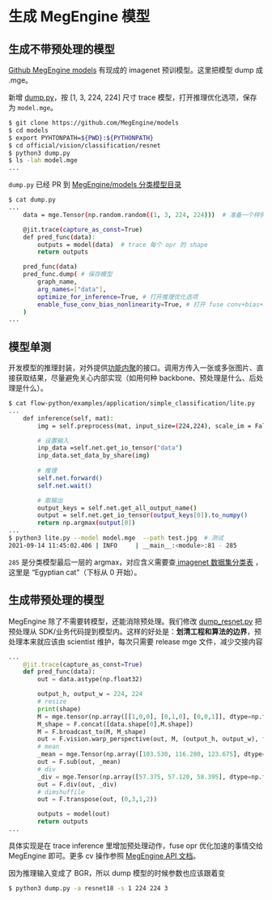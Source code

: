 # 生成 MegEngine 模型

## 生成不带预处理的模型

[Github MegEngine models](https://github.com/MegEngine/models) 有现成的 imagenet 预训模型。这里把模型 dump 成 .mge。

新增 [dump.py](https://github.com/MegEngine/Models/blob/master/official/vision/classification/dump.py)，按 [1, 3, 224, 224] 尺寸 trace 模型，打开推理优化选项，保存为 `model.mge`。

```bash
$ git clone https://github.com/MegEngine/models
$ cd models
$ export PYHTONPATH=${PWD}:${PYTHONPATH}
$ cd official/vision/classification/resnet
$ python3 dump.py
$ ls -lah model.mge
...
```
`dump.py` 已经 PR 到 [MegEngine/models 分类模型目录](https://github.com/MegEngine/Models/tree/master/official/vision/classification)
```bash
$ cat dump.py
...
    data = mge.Tensor(np.random.random((1, 3, 224, 224)))  # 准备一个样例输入

    @jit.trace(capture_as_const=True)
    def pred_func(data):
        outputs = model(data)  # trace 每个 opr 的 shape
        return outputs

    pred_func(data)
    pred_func.dump( # 保存模型
        graph_name,
        arg_names=["data"],
        optimize_for_inference=True, # 打开推理优化选项
        enable_fuse_conv_bias_nonlinearity=True, # 打开 fuse conv+bias+ReLU pass 推理更快
    )
...
```

## 模型单测
开发模型的推理封装，对外提供[功能内聚](https://baike.baidu.com/item/%E9%AB%98%E5%86%85%E8%81%9A%E4%BD%8E%E8%80%A6%E5%90%88/5227009)的接口。调用方传入一张或多张图片、直接获取结果，尽量避免关心内部实现（如用何种 backbone、预处理是什么、后处理是什么）。

```bash
$ cat flow-python/examples/application/simple_classification/lite.py
...
    def inference(self, mat):
        img = self.preprocess(mat, input_size=(224,224), scale_im = False, mean=[103.530, 116.280, 123.675], std=[57.375, 57.120, 58.395])

        # 设置输入
        inp_data =self.net.get_io_tensor("data")
        inp_data.set_data_by_share(img)
        
        # 推理
        self.net.forward()
        self.net.wait()

        # 取输出
        output_keys = self.net.get_all_output_name()
        output = self.net.get_io_tensor(output_keys[0]).to_numpy()
        return np.argmax(output[0])
...
$ python3 lite.py --model model.mge  --path test.jpg  # 测试
2021-09-14 11:45:02.406 | INFO     | __main__:<module>:81 - 285
```

`285` 是分类模型最后一层的 argmax，对应含义需要查[ imagenet 数据集分类表](../../flow-python/examples/application/simple_classification/synset_words.txt) ，这里是 “Egyptian cat”（下标从 0 开始）。

## 生成带预处理的模型

MegEngine 除了不需要转模型，还能消除预处理。我们修改 [dump_resnet.py](https://github.com/MegEngine/MegFlow/blob/master/flow-python/examples/application/misc/dump_resnet.py) 把预处理从 SDK/业务代码提到模型内。这样的好处是：**划清工程和算法的边界**，预处理本来就应该由 scientist 维护，每次只需要 release mge 文件，减少交接内容

```Python
...
    @jit.trace(capture_as_const=True)
    def pred_func(data):
        out = data.astype(np.float32)

        output_h, output_w = 224, 224
        # resize
        print(shape)
        M = mge.tensor(np.array([[1,0,0], [0,1,0], [0,0,1]], dtype=np.float32))        
        M_shape = F.concat([data.shape[0],M.shape])
        M = F.broadcast_to(M, M_shape)
        out = F.vision.warp_perspective(out, M, (output_h, output_w), format='NHWC')
        # mean
        _mean = mge.Tensor(np.array([103.530, 116.280, 123.675], dtype=np.float32))
        out = F.sub(out, _mean)
        # div 
        _div = mge.Tensor(np.array([57.375, 57.120, 58.395], dtype=np.float32))
        out = F.div(out, _div)
        # dimshuffile 
        out = F.transpose(out, (0,3,1,2))

        outputs = model(out)
        return outputs
...
```
具体实现是在 trace inference 里增加预处理动作，fuse opr 优化加速的事情交给 MegEngine 即可。更多 cv 操作参照 [MegEngine API 文档](https://megengine.org.cn/doc/stable/zh/reference/api/megengine.functional.vision.warp_perspective.html?highlight=warp_perspective)。

因为推理输入变成了 BGR，所以 dump 模型的时候参数也应该跟着变
```bash
$ python3 dump.py -a resnet18 -s 1 224 224 3 
```
